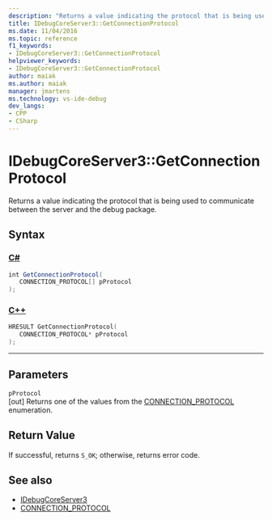 ```yaml
---
description: "Returns a value indicating the protocol that is being used to communicate between the server and the debug package."
title: IDebugCoreServer3::GetConnectionProtocol
ms.date: 11/04/2016
ms.topic: reference
f1_keywords:
- IDebugCoreServer3::GetConnectionProtocol
helpviewer_keywords:
- IDebugCoreServer3::GetConnectionProtocol
author: maiak
ms.author: maiak
manager: jmartens
ms.technology: vs-ide-debug
dev_langs:
- CPP
- CSharp
---
```

# IDebugCoreServer3::GetConnectionProtocol

Returns a value indicating the protocol that is being used to communicate between the server and the debug package.

## Syntax

### [C#](#tab/csharp)
```csharp
int GetConnectionProtocol(
   CONNECTION_PROTOCOL[] pProtocol
);
```
### [C++](#tab/cpp)
```cpp
HRESULT GetConnectionProtocol(
   CONNECTION_PROTOCOL* pProtocol
);
```
---

## Parameters
`pProtocol`\
[out] Returns one of the values from the [CONNECTION_PROTOCOL](../../../extensibility/debugger/reference/connection-protocol.md) enumeration.

## Return Value
 If successful, returns `S_OK`; otherwise, returns error code.

## See also
- [IDebugCoreServer3](../../../extensibility/debugger/reference/idebugcoreserver3.md)
- [CONNECTION_PROTOCOL](../../../extensibility/debugger/reference/connection-protocol.md)
